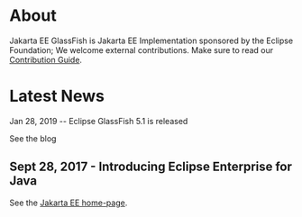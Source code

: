 # About

Jakarta EE GlassFish is Jakarta EE Implementation sponsored by the
Eclipse Foundation; We welcome external contributions. Make sure to
read our
[Contribution Guide](https://github.com/eclipse-ee4j/glassfish/blob/master/CONTRIBUTING.md).

# Latest News

Jan 28, 2019 -- Eclipse GlassFish 5.1 is released

See the blog

## Sept 28, 2017 - Introducing Eclipse Enterprise for Java

See the [Jakarta EE home-page](https://jakarta.ee/).

